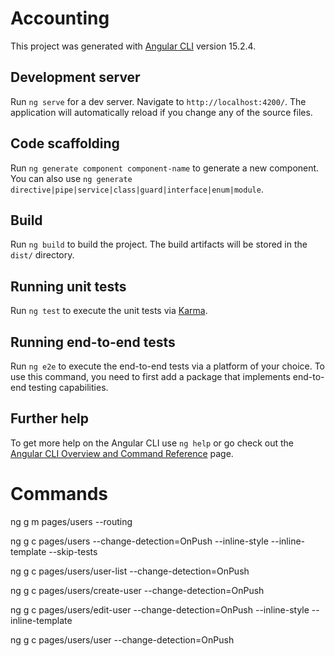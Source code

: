 # Accounting

This project was generated with [Angular CLI](https://github.com/angular/angular-cli) version 15.2.4.

## Development server

Run `ng serve` for a dev server. Navigate to `http://localhost:4200/`. The application will automatically reload if you change any of the source files.

## Code scaffolding

Run `ng generate component component-name` to generate a new component. You can also use `ng generate directive|pipe|service|class|guard|interface|enum|module`.

## Build

Run `ng build` to build the project. The build artifacts will be stored in the `dist/` directory.

## Running unit tests

Run `ng test` to execute the unit tests via [Karma](https://karma-runner.github.io).

## Running end-to-end tests

Run `ng e2e` to execute the end-to-end tests via a platform of your choice. To use this command, you need to first add a package that implements end-to-end testing capabilities.

## Further help

To get more help on the Angular CLI use `ng help` or go check out the [Angular CLI Overview and Command Reference](https://angular.io/cli) page.


# Commands

ng g m pages/users --routing

ng g c pages/users --change-detection=OnPush --inline-style --inline-template --skip-tests

ng g c pages/users/user-list --change-detection=OnPush

ng g c pages/users/create-user --change-detection=OnPush

ng g c pages/users/edit-user --change-detection=OnPush --inline-style --inline-template

ng g c pages/users/user --change-detection=OnPush
